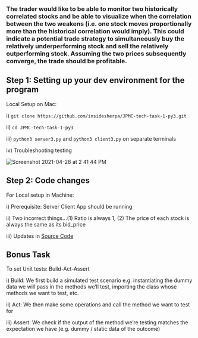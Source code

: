 ### The trader would like to be able to monitor two historically correlated stocks and be able to visualize when the correlation between the two weakens (i.e. one stock moves proportionally more than the historical correlation would imply). This could indicate a potential trade strategy to simultaneously buy the relatively underperforming stock and sell the relatively outperforming stock. Assuming the two prices subsequently converge, the trade should be profitable.

## Step 1: Setting up your dev environment for the program

  Local Setup on Mac:
  
  i) `git clone https://github.com/insidesherpa/JPMC-tech-task-1-py3.git`
  
  ii) `cd JPMC-tech-task-1-py3`
  
  iii) `python3 server3.py` and `python3 client3.py` on separate terminals
  
  iv) Troubleshooting testing
  
 ![Screenshot 2021-04-28 at 2 41 44 PM](https://user-images.githubusercontent.com/53336715/116407009-24675300-a7e6-11eb-9321-54920d5eda5c.png)

## Step 2: Code changes

  For Local setup in Machine:
  
  i) Prerequisite: Server Client App should be running
  
  ii) Two incorrect things…(1) Ratio is always 1, (2) The price of each stock is always the same as its bid_price
  
  iii) Updates in [Source Code](https://github.com/LoopGlitch26/Virtual-Experiences/blob/main/JPMC/JPMC-tech-task-1-PY3/client3.py)
  
## Bonus Task

  To set Unit tests: Build-Act-Assert
  
  i) Build: We first build a simulated test scenario e.g. instantiating the
dummy data we will pass in the methods we’ll test, importing the class
whose methods we want to test, etc.

  ii) Act: We then make some operations and call the method we want to test
for

  iii) Assert: We check if the output of the method we’re testing matches the
expectation we have (e.g. dummy / static data of the outcome)

  
